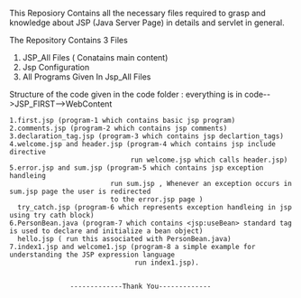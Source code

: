 
   This Reposiory Contains all the necessary files required to grasp and knowledge about JSP
   (Java Server Page) in details and servlet in general.   

   The Repository Contains 3 Files

   1. JSP_All Files ( Conatains main content)
   2. Jsp Configuration 
   3. All Programs Given In Jsp_All Files



   Structure of the code given in the code folder :
     everything is in code-->JSP_FIRST-->WebContent

    1.first.jsp (program-1 which contains basic jsp program)
    2.comments.jsp (program-2 which contains jsp comments)
    3.declaration_tag.jsp (program-3 which contains jsp declartion_tags)
    4.welcome.jsp and header.jsp (program-4 which contains jsp include directive 
                                  run welcome.jsp which calls header.jsp)
    5.error.jsp and sum.jsp (program-5 which contains jsp exception handleing
                             run sum.jsp , Whenever an exception occurs in sum.jsp page the user is redirected 
                             to the error.jsp page )
      try_catch.jsp (program-6 which represents exception handleing in jsp using try cath block)
    6.PersonBean.java (program-7 which contains <jsp:useBean> standard tag is used to declare and initialize a bean object)
      hello.jsp ( run this associated with PersonBean.java)
    7.index1.jsp and welcome1.jsp (program-8 a simple example for understanding the JSP expression language
                                   run index1.jsp).


                   -------------Thank You-------------
